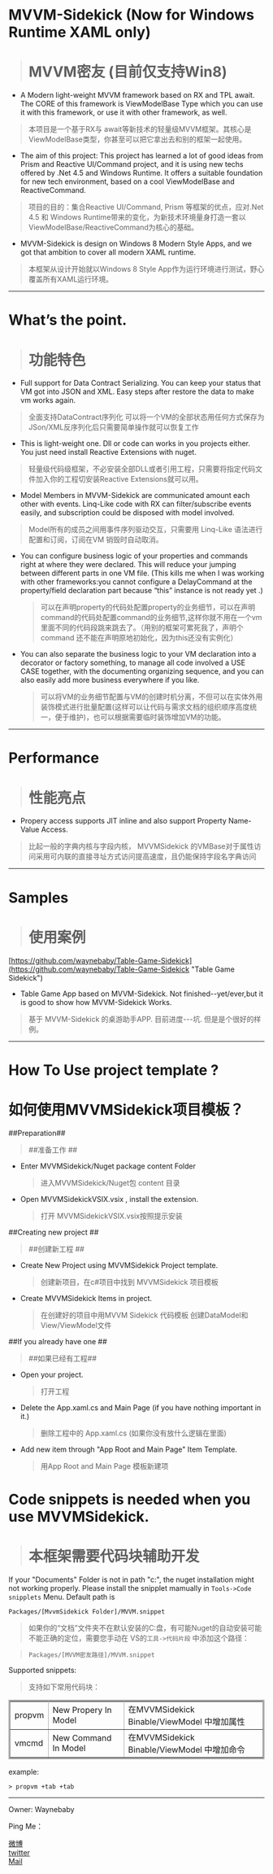 MVVM-Sidekick (Now for Windows Runtime XAML only)
=============

> MVVM密友 (目前仅支持Win8)
> ===================




- A Modern light-weight MVVM framework based on RX and TPL await. The CORE of this framework is ViewModelBase Type which you can use it with this framework, or use it with other framework, as well.
> 本项目是一个基于RX与 await等新技术的轻量级MVVM框架。其核心是ViewModelBase类型，你甚至可以把它拿出去和别的框架一起使用。


- The aim of this project: This project has learned a lot of good ideas from Prism and Reactive UI/Command project, and it is using new techs offered by .Net 4.5 and Windows Runtime. It offers a suitable foundation for new tech environment, based on a cool ViewModelBase and ReactiveCommand. 
> 项目的目的：集合Reactive UI/Command, Prism 等框架的优点，应对.Net 4.5 和 Windows Runtime带来的变化，为新技术环境量身打造一套以ViewModelBase/ReactiveCommand为核心的基础。


- MVVM-Sidekick is design on Windows 8 Modern Style Apps, and we got that ambition to cover all modern XAML runtime. 
> 本框架从设计开始就以Windows 8 Style App作为运行环境进行测试，野心覆盖所有XAML运行环境。


----------


What’s the point.
============
> 功能特色
> =======

- 	Full support for Data Contract Serializing. You can keep your status that VM got into JSON and XML. Easy steps after restore the data to make vm works again.
> 	全面支持DataContract序列化 可以将一个VM的全部状态用任何方式保存为JSon/XML反序列化后只需要简单操作就可以恢复工作


- 	This is light-weight one. Dll or code can works in you projects either. You just need install Reactive Extensions with nuget.
> 	轻量级代码级框架，不必安装全部DLL或者引用工程，只需要将指定代码文件加入你的工程切安装Reactive Extensions就可以用。


- 	Model Members in MVVM-Sidekick are communicated amount each other with events. Linq-Like code with RX can filter/subscribe events easily, and subscription could be disposed with model involved.
>	Model所有的成员之间用事件序列驱动交互，只需要用 Linq-Like 语法进行配置和订阅，订阅在VM 销毁时自动取消。



- 	You can configure business logic of your properties and commands right at where they were declared. This will reduce your jumping between different parts in one VM file. (This kills me when I was working with other frameworks:you cannot configure a DelayCommand at the property/field declaration part because “this” instance is not ready yet .)
	>可以在声明property的代码处配置property的业务细节，可以在声明command的代码处配置command的业务细节,这样你就不用在一个vm里面不同的代码段跳来跳去了。（用别的框架可累死我了，声明个command 还不能在声明原地初始化，因为this还没有实例化）



- 	You can also separate the business logic to your VM declaration into a decorator or factory something, to manage all code involved a USE CASE together, with the documenting organizing sequence, and you can also easily add more business everywhere if you like.
	>可以将VM的业务细节配置与VM的创建时机分离，不但可以在实体外用装饰模式进行批量配置(这样可以让代码与需求文档的组织顺序高度统一，便于维护)，也可以根据需要临时装饰增加VM的功能。



----------


Performance
===========

>性能亮点
>========

- Propery access supports JIT inline and also support Property Name-Value Access. 
>比起一般的字典内核与字段内核， MVVMSidekick 的VMBase对于属性访问采用可内联的直接寻址方式访问提高速度，且仍能保持字段名字典访问


----------

Samples
===========

>使用案例
>===========
[https://github.com/waynebaby/Table-Game-Sidekick](https://github.com/waynebaby/Table-Game-Sidekick "Table Game Sidekick")


- Table Game App based on MVVM-Sidekick. Not finished--yet/ever,but it is good to show how MVVM-Sidekick Works.
>基于 MVVM-Sidekick 的桌游助手APP. 目前进度---坑. 但是是个很好的样例。

----------

How To Use project template ?
===================
如何使用MVVMSidekick项目模板？
===================

##Preparation##
>##准备工作 ##

- Enter MVVMSidekick/Nuget package content Folder

	>进入MVVMSidekick/Nuget包 content 目录

- Open MVVMSidekickVSIX.vsix , install the extension.

	>打开 MVVMSidekickVSIX.vsix按照提示安装

##Creating new project ##

>##创建新工程 ##

- 	Create New Project using  MVVMSidekick Project template.

	>创建新项目，在c#项目中找到 MVVMSidekick 项目模板

- 	Create MVVMSidekick Items in project.

	>在创建好的项目中用MVVM Sidekick 代码模板 创建DataModel和View/ViewModel文件


##If you already have one ##

>##如果已经有工程##

- Open your project.
	>打开工程

- Delete the App.xaml.cs and Main Page (if you have nothing important in it.)
	>删除工程中的 App.xaml.cs (如果你没有放什么逻辑在里面)

- Add new item through "App Root and Main Page" Item Template.
	>用App Root and Main Page 模板新建项



Code snippets is needed when you use MVVMSidekick.
==============
> 
> 本框架需要代码块辅助开发
> ==============
> 

If  your "Documents" Folder is not in path "c:\", the nuget installation  might not working properly. Please install the snipplet mamually in `Tools->Code snipplets` Menu. Default path is
 
`Packages/[MvvmSidekick Folder]/MVVM.snippet`


>如果你的“文档”文件夹不在默认安装的C:盘，有可能Nuget的自动安装可能不能正确的定位，需要您手动在 VS的`工具->代码片段` 中添加这个路径：

>`Packages/[MVVM密友路径]/MVVM.snippet`

Supported snippets:

>支持如下常用代码块：

<table  border="3"  cellpadding="12" cellspacing="3" bordercolor="#aaaaaa">                                                                               
<tr><td>	propvm  </td><td>	New Propery In Model                                    </td><td>	在MVVMSidekick Binable/ViewModel 中增加属性</td>          </td> </tr>
<tr><td>	vmcmd 	</td><td>	New Command In Model                                    </td> <td>	在MVVMSidekick Binable/ViewModel 中增加命令               </td>  </tr>
</table>


example:

	> propvm +tab +tab


----------

Owner: Waynebaby


Ping Me：
 
[微博]  
[twitter]  
 [Mail]

[微博]: http://www.weibo.com/waynebabywang "WaynebabyWang"

[twitter]: http://twitter.com/waynebaby "Waynebaby"

[Mail]: mailto:blackshaman_wayne@hotmail.com "MSN Skype"




